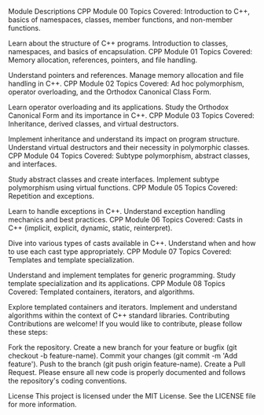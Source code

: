 Module Descriptions
CPP Module 00
Topics Covered: Introduction to C++, basics of namespaces, classes, member functions, and non-member functions.

Learn about the structure of C++ programs.
Introduction to classes, namespaces, and basics of encapsulation.
CPP Module 01
Topics Covered: Memory allocation, references, pointers, and file handling.

Understand pointers and references.
Manage memory allocation and file handling in C++.
CPP Module 02
Topics Covered: Ad hoc polymorphism, operator overloading, and the Orthodox Canonical Class Form.

Learn operator overloading and its applications.
Study the Orthodox Canonical Form and its importance in C++.
CPP Module 03
Topics Covered: Inheritance, derived classes, and virtual destructors.

Implement inheritance and understand its impact on program structure.
Understand virtual destructors and their necessity in polymorphic classes.
CPP Module 04
Topics Covered: Subtype polymorphism, abstract classes, and interfaces.

Study abstract classes and create interfaces.
Implement subtype polymorphism using virtual functions.
CPP Module 05
Topics Covered: Repetition and exceptions.

Learn to handle exceptions in C++.
Understand exception handling mechanics and best practices.
CPP Module 06
Topics Covered: Casts in C++ (implicit, explicit, dynamic, static, reinterpret).

Dive into various types of casts available in C++.
Understand when and how to use each cast type appropriately.
CPP Module 07
Topics Covered: Templates and template specialization.

Understand and implement templates for generic programming.
Study template specialization and its applications.
CPP Module 08
Topics Covered: Templated containers, iterators, and algorithms.

Explore templated containers and iterators.
Implement and understand algorithms within the context of C++ standard libraries.
Contributing
Contributions are welcome! If you would like to contribute, please follow these steps:

Fork the repository.
Create a new branch for your feature or bugfix (git checkout -b feature-name).
Commit your changes (git commit -m 'Add feature').
Push to the branch (git push origin feature-name).
Create a Pull Request.
Please ensure all new code is properly documented and follows the repository's coding conventions.

License
This project is licensed under the MIT License. See the LICENSE file for more information.
